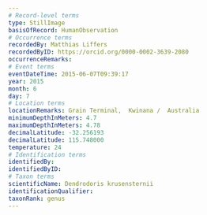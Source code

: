 ```yaml
---
# Record-level terms
type: StillImage
basisOfRecord: HumanObservation
# Occurrence terms
recordedBy: Matthias Liffers
recordedByID: https://orcid.org/0000-0002-3639-2080
occurrenceRemarks: 
# Event terms
eventDateTime: 2015-06-07T09:39:17
year: 2015
month: 6
day: 7
# Location terms
locationRemarks: Grain Terminal,  Kwinana /  Australia
minimumDepthInMeters: 4.7
maximumDepthInMeters: 4.78
decimalLatitude: -32.256193
decimalLatitude: 115.748000
temperature: 24
# Identification terms
identifiedBy: 
identifiedByID: 
# Taxon terms
scientificName: Dendrodoris krusensternii
identificationQualifier: 
taxonRank: genus
---
```

